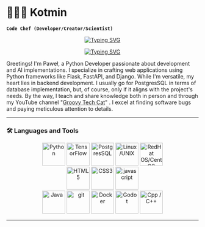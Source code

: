 # 👨🏻‍🍳 Kotmin

**`Code Chef (Developer/Creator/Scientist)`**
<div style="text-align: center;" align="center">

[![Typing SVG](https://readme-typing-svg.demolab.com?font=Fira+Code&pause=100000000&color=8E02DE&center=true&random=false&width=435&lines=Pawe%C5%82+T%C5%82usty)](https://git.io/typing-svg)
  
[![Typing SVG](https://readme-typing-svg.demolab.com?font=Fira+Code&duration=4000&pause=500&color=8E02DE&center=true&random=false&width=435&lines=Software+Developer;A+spirit+of+analysis;4%2B+years+of+coding+experience;Always+learning+new+things+%F0%9F%93%9A)](https://git.io/typing-svg)
</div>

Greetings! I'm Paweł, a Python Developer passionate about development and AI implementations. I specialize in crafting web applications using Python frameworks like Flask, FastAPI, and Django. While I'm versatile, my heart lies in backend development. I usually go for PostgresSQL in terms of database implementation, but, of course, only if it aligns with the project's needs. By the way, I teach and share knowledge both in person and through my YouTube channel "[Groovy Tech Cat][youtube]" . I excel at finding software bugs and paying meticulous attention to details.

---

### 🛠️ Languages and Tools


<div style="text-align: center;" align="center">
  <div style="text-align: center;">
    <img alt="Python" width="60px" src="https://cdn.jsdelivr.net/gh/devicons/devicon/icons/python/python-original.svg"/>
    <img alt="TensorFlow" width="60px" src="https://cdn.jsdelivr.net/gh/devicons/devicon/icons/tensorflow/tensorflow-original.svg"/>
    <img alt="PostgresSQL" width="60px" src="https://cdn.jsdelivr.net/gh/devicons/devicon/icons/postgresql/postgresql-original-wordmark.svg"/>
    <img alt="Linux/UNIX" width="60px" src="https://cdn.jsdelivr.net/gh/devicons/devicon/icons/linux/linux-original.svg"/>
    <img alt="RedHat OS/CentOS" width="60px" src="https://cdn.jsdelivr.net/gh/devicons/devicon/icons/redhat/redhat-original-wordmark.svg"/>
  </div>

  <div style="text-align: center;" align="center">
    <img alt="HTML5" style="text-align: center;" width="60px" src="https://cdn.jsdelivr.net/gh/devicons/devicon/icons/html5/html5-original.svg"/>
    <img alt="CSS3" style="text-align: center;" width="60px" src="https://cdn.jsdelivr.net/gh/devicons/devicon/icons/css3/css3-original.svg"/>
    <img alt="javascript" style="text-align: center;" width="60px" src="https://cdn.jsdelivr.net/gh/devicons/devicon/icons/javascript/javascript-original.svg"/>
  </div>

  
  <div class="category" style="text-align: center;">
    <img alt="Java"  width="60px" src="https://cdn.jsdelivr.net/gh/devicons/devicon/icons/java/java-original-wordmark.svg"/>
    <img alt="git"  width="60px" src="https://cdn.jsdelivr.net/gh/devicons/devicon/icons/git/git-original-wordmark.svg"/>
    <img alt="Docker"  width="60px" src="https://cdn.jsdelivr.net/gh/devicons/devicon/icons/docker/docker-original-wordmark.svg"/>
    <img alt="Godot"  width="60px" src="https://cdn.jsdelivr.net/gh/devicons/devicon/icons/godot/godot-original-wordmark.svg"/>
    <img alt="Cpp / C++"  width="60px" src="https://cdn.jsdelivr.net/gh/devicons/devicon/icons/cplusplus/cplusplus-original.svg"/>
<!--     <img alt="Pandas"  width="60px" src="https://cdn.jsdelivr.net/gh/devicons/devicon/icons/pandas/pandas-original-wordmark.svg"/> -->
  </div>

</div>

---






[youtube]: https://www.youtube.com/@groovytechcat

<!--
**Kotmin/Kotmin** is a ✨ _special_ ✨ repository because its `README.md` (this file) appears on your GitHub profile.

Here are some ideas to get you started:

- 🔭 I’m currently working on ...
- 🌱 I’m currently learning ...
- 👯 I’m looking to collaborate on ...
- 🤔 I’m looking for help with ...
- 💬 Ask me about ...
- 📫 How to reach me: ...
- 😄 Pronouns: ...
- ⚡ Fun fact: ...
-->

